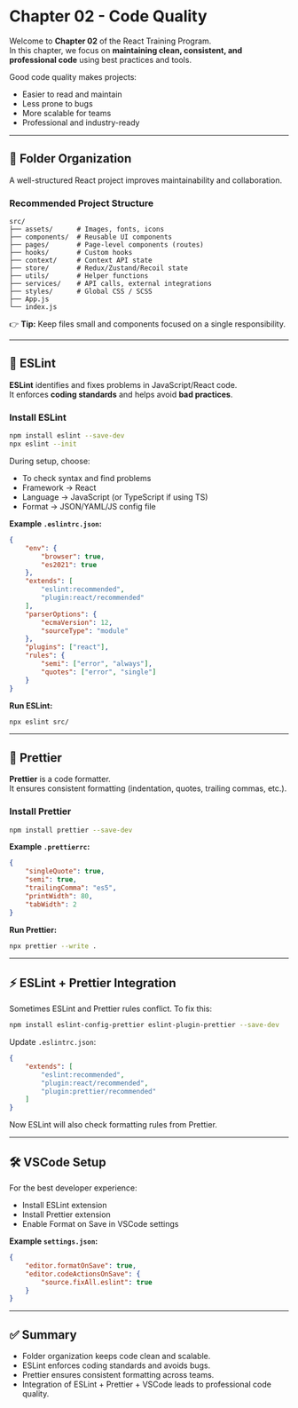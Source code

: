 # Chapter 02 - Code Quality

Welcome to **Chapter 02** of the React Training Program.  
In this chapter, we focus on **maintaining clean, consistent, and professional code** using best practices and tools.

Good code quality makes projects:
- Easier to read and maintain
- Less prone to bugs
- More scalable for teams
- Professional and industry-ready

---

## 📂 Folder Organization

A well-structured React project improves maintainability and collaboration.

### Recommended Project Structure
```plaintext
src/
├── assets/      # Images, fonts, icons
├── components/  # Reusable UI components
├── pages/       # Page-level components (routes)
├── hooks/       # Custom hooks
├── context/     # Context API state
├── store/       # Redux/Zustand/Recoil state
├── utils/       # Helper functions
├── services/    # API calls, external integrations
├── styles/      # Global CSS / SCSS
├── App.js
└── index.js
```

👉 **Tip:** Keep files small and components focused on a single responsibility.

---

## 🧹 ESLint

**ESLint** identifies and fixes problems in JavaScript/React code.  
It enforces **coding standards** and helps avoid **bad practices**.

### Install ESLint
```bash
npm install eslint --save-dev
npx eslint --init
```
During setup, choose:
- To check syntax and find problems
- Framework → React
- Language → JavaScript (or TypeScript if using TS)
- Format → JSON/YAML/JS config file

**Example `.eslintrc.json`:**
```json
{
    "env": {
        "browser": true,
        "es2021": true
    },
    "extends": [
        "eslint:recommended",
        "plugin:react/recommended"
    ],
    "parserOptions": {
        "ecmaVersion": 12,
        "sourceType": "module"
    },
    "plugins": ["react"],
    "rules": {
        "semi": ["error", "always"],
        "quotes": ["error", "single"]
    }
}
```

**Run ESLint:**
```bash
npx eslint src/
```

---

## 🎨 Prettier

**Prettier** is a code formatter.  
It ensures consistent formatting (indentation, quotes, trailing commas, etc.).

### Install Prettier
```bash
npm install prettier --save-dev
```

**Example `.prettierrc`:**
```json
{
    "singleQuote": true,
    "semi": true,
    "trailingComma": "es5",
    "printWidth": 80,
    "tabWidth": 2
}
```

**Run Prettier:**
```bash
npx prettier --write .
```

---

## ⚡ ESLint + Prettier Integration

Sometimes ESLint and Prettier rules conflict. To fix this:

```bash
npm install eslint-config-prettier eslint-plugin-prettier --save-dev
```

Update `.eslintrc.json`:
```json
{
    "extends": [
        "eslint:recommended",
        "plugin:react/recommended",
        "plugin:prettier/recommended"
    ]
}
```
Now ESLint will also check formatting rules from Prettier.

---

## 🛠 VSCode Setup

For the best developer experience:
- Install ESLint extension
- Install Prettier extension
- Enable Format on Save in VSCode settings

**Example `settings.json`:**
```json
{
    "editor.formatOnSave": true,
    "editor.codeActionsOnSave": {
        "source.fixAll.eslint": true
    }
}
```

---

## ✅ Summary

- Folder organization keeps code clean and scalable.
- ESLint enforces coding standards and avoids bugs.
- Prettier ensures consistent formatting across teams.
- Integration of ESLint + Prettier + VSCode leads to professional code quality.